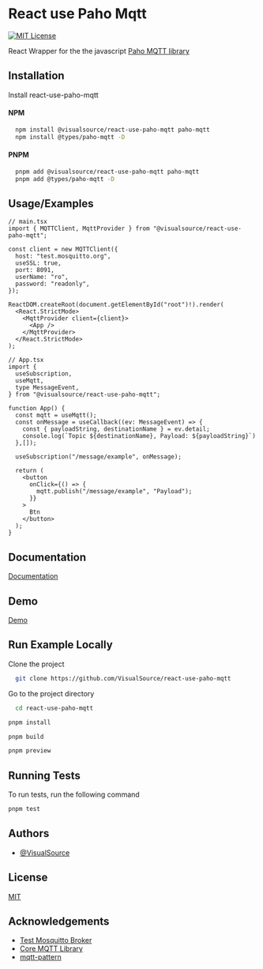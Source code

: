 # React use Paho Mqtt

[![MIT License](https://img.shields.io/badge/License-MIT-green.svg)](https://choosealicense.com/licenses/mit/)

React Wrapper for the the javascript [Paho MQTT library](https://www.npmjs.com/package/paho-mqtt)

## Installation

Install react-use-paho-mqtt

#### NPM

```bash
  npm install @visualsource/react-use-paho-mqtt paho-mqtt
  npm install @types/paho-mqtt -D
```

#### PNPM

```bash
  pnpm add @visualsource/react-use-paho-mqtt paho-mqtt 
  pnpm add @types/paho-mqtt -D
```

## Usage/Examples

```tsx
// main.tsx
import { MQTTClient, MqttProvider } from "@visualsource/react-use-paho-mqtt";

const client = new MQTTClient({
  host: "test.mosquitto.org",
  useSSL: true,
  port: 8091,
  userName: "ro",
  password: "readonly",
});

ReactDOM.createRoot(document.getElementById("root")!).render(
  <React.StrictMode>
    <MqttProvider client={client}>
      <App />
    </MqttProvider>
  </React.StrictMode>
);

// App.tsx
import {
  useSubscription,
  useMqtt,
  type MessageEvent,
} from "@visualsource/react-use-paho-mqtt";

function App() {
  const mqtt = useMqtt();
  const onMessage = useCallback((ev: MessageEvent) => {
    const { payloadString, destinationName } = ev.detail;
    console.log(`Topic ${destinationName}, Payload: ${payloadString}`)
  },[]);

  useSubscription("/message/example", onMessage);

  return (
    <button
      onClick={() => {
        mqtt.publish("/message/example", "Payload");
      }}
    >
      Btn
    </button>
  );
}
```

## Documentation

[Documentation](https://visualsource.github.io/react-use-paho-mqtt/docs)

## Demo

[Demo](https://visualsource.github.io/react-use-paho-mqtt/demo)

## Run Example Locally

Clone the project

```bash
  git clone https://github.com/VisualSource/react-use-paho-mqtt
```

Go to the project directory

```bash
  cd react-use-paho-mqtt
```

```bash
pnpm install
```

```bash
pnpm build
```

```bash
pnpm preview
```

## Running Tests

To run tests, run the following command

```bash
pnpm test
```

## Authors

- [@VisualSource](https://www.github.com/visualsource)

## License

[MIT](https://choosealicense.com/licenses/mit/)

## Acknowledgements

- [Test Mosquitto Broker](https://test.mosquitto.org/)
- [Core MQTT Library](https://www.npmjs.com/package/paho-mqtt)
- [mqtt-pattern](https://www.npmjs.com/package/mqtt-pattern)
